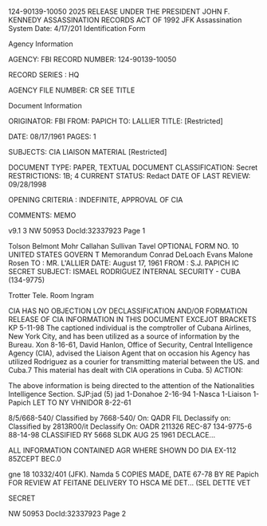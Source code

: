 124-90139-10050 2025 RELEASE UNDER THE PRESIDENT JOHN F. KENNEDY ASSASSINATION RECORDS ACT OF 1992
JFK Assassination System Date: 4/17/201
Identification Form

Agency Information

AGENCY: FBI
RECORD NUMBER: 124-90139-10050

RECORD SERIES : HQ

AGENCY FILE NUMBER: CR SEE TITLE

Document Information

ORIGINATOR: FBI
FROM: PAPICH
TO: LALLIER
TITLE: [Restricted]

DATE: 08/17/1961
PAGES: 1

SUBJECTS:
CIA LIAISON MATERIAL
[Restricted]

DOCUMENT TYPE: PAPER, TEXTUAL DOCUMENT
CLASSIFICATION: Secret
RESTRICTIONS: 1B; 4
CURRENT STATUS: Redact
DATE OF LAST REVIEW: 09/28/1998

OPENING CRITERIA : INDEFINITE, APPROVAL OF CIA

COMMENTS: MEMO

v9.1 3
NW 50953 DocId:32337923 Page 1

Tolson
Belmont
Mohr
Callahan
Sullivan
Tavel
OPTIONAL FORM NO. 10
UNITED STATES GOVERN T
Memorandum
Conrad
DeLoach
Evans
Malone
Rosen
TO : MR. L'ALLIER DATE: August 17, 1961
FROM : S.J. PAPICH IC SECRET
SUBJECT: ISMAEL RODRIGUEZ
INTERNAL SECURITY - CUBA
(134-9775)

Trotter
Tele. Room
Ingram

CIA HAS NO OBJECTION LOY
DECLASSIFICATION AND/OR
FORMATION
RELEASE OF CIA INFORMATION
IN THIS DOCUMENT EXCEJOT
BRACKETS
KP 5-11-98
The captioned individual is the comptroller of Cubana
Airlines, New York City, and has been utilized as a source of information
by the Bureau. Xon 8-16-61, David Hanlon, Office of Security, Central
Intelligence Agency (CIA), advised the Liaison Agent that on occasion
his Agency has utilized Rodriguez as a courier for transmitting
material between the US. and Cuba.7 This material has dealt with
CIA operations in Cuba.
5)
ACTION:

The above information is being directed to the attention
of the Nationalities Intelligence Section.
SJP:jad (5)
jad
1-Donahoe
2-16-94
1-Nasca
1-Liaison
1-Papich
LET TO NY
VHNIDOR
8-22-61

8/5/668-540/
Classified by 7668-540/
On: QADR FIL
Declassify on:
Classified by 2813R00/it
Declassify On: OADR
211326
REC-87
134-9775-6
88-14-98
CLASSIFIED RY 5668 SLDK AUG 25 1961
DECLACE...

ALL INFORMATION CONTAINED
AGR
WHERE SHOWN DO DIA
EX-112
85ZCEPT
BEC.0

gne 18 10332/401
(JFK).
Namda
5
COPIES MADE, DATE 67-78 BY
RE Papich
FOR REVIEW AT FEITANE
DELIVERY
TO HSCA ME DET...
(SEL DETTE VET

SECRET

NW 50953 DocId:32337923 Page 2
